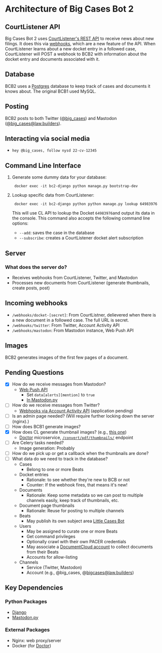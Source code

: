 # Architecture of Big Cases Bot 2

## CourtListener API

Big Cases Bot 2 uses [CourtListener's REST API](https://www.courtlistener.com/api/rest-info/) to receive news about new filings. It does this via [webhooks](https://www.courtlistener.com/profile/webhooks/), which are a new feature of the API. When CourtListener learns about a new docket entry in a followed case, CourtListener will POST a webhook to BCB2 with information about the docket entry and documents associated with it.

## Database

BCB2 uses a [Postgres](https://www.postgresql.org/) database to keep track of cases and documents it knows about. The original BCB1 used MySQL.

## Posting

BCB2 posts to both Twitter ([@big_cases](https://twitter.com/big_cases)) and Mastodon ([@big_cases@law.builders](https://law.builders/@big_cases)).

## Interacting via social media

- `hey @big_cases, follow nysd 22-cv-12345`

## Command Line Interface

1. Generate some dummy data for your database:

        docker exec -it bc2-django python manage.py bootstrap-dev

1. Lookup specific data from CourtListener:

        docker exec -it bc2-django python python manage.py lookup 64983976

    This will use CL API to lookup the Docket `64983976`and output its data in the console. This command also accepts the following command line options:

   - `--add`: saves the case in the database
   - `--subscribe`: creates a CourtListener docket alert subscription

## Server

### What does the server do?

- Receives webhooks from CourtListener, Twitter, and Mastodon
- Processes new documents from CourtListener (generate thumbnails, create posts, post)

## Incoming webhooks

- `/webhooks/docket-[secret]`: From CourtListner, delievered when there is a new document in a followed case. The full URL is secret.
- `/webhooks/twitter`: From Twitter, Account Activity API
- `/webhooks/mastodon`: From Mastodon instance, Web Push API

## Images

BCB2 generates images of the first few pages of a document.

## Pending Questions

- [x] How do we receive messages from Mastodon?
  - [Web Push API](https://docs.joinmastodon.org/methods/push/)
    - Set `data[alerts][mention]` to `true`
    - [In Mastodon.py](https://mastodonpy.readthedocs.io/en/stable/#push-subscriptions)
- [ ] How do we receive messages from Twitter?
  - [Webhooks via Account Activity API](https://developer.twitter.com/en/docs/twitter-api/enterprise/account-activity-api/guides/getting-started-with-webhooks) (application pending)
- [ ] Is an admin page needed? (Will require further locking down the server (nginx).)
- [ ] How does BCB1 generate images?
- [x] How does CL generate thumbnail images? (e.g., [this one](https://storage.courtlistener.com/recap-thumbnails/gov.uscourts.cand.297616/2176640.thumb.1068.jpeg))
  - [Doctor](https://github.com/freelawproject/doctor) microservice, [`/convert/pdf/thumbnails/`](https://github.com/freelawproject/doctor#endpoint-convertpdfthumbnails) endpoint
- [ ] Are Celery tasks needed?
  - Image generation: Probably
- [ ] How do we pick up or get a callback when the thumbnails are done?
- [ ] What data do we need to track in the database?
  - Cases
    - Belong to one or more Beats
  - Docket entries
    - Rationale: to see whether they're new to BCB or not
    - Counter: If the webhook fires, that means it's new!
  - Documents
    - Rationale: Keep some metadata so we can post to multiple channels easily, keep track of thumbnails, etc.
  - Document page thumbnails
    - Rationale: Reuse for posting to multiple channels
  - Beats
    - May publish its own subject area [Little Cases Bot](https://github.com/freelawproject/bigcases2/issues/8)
  - Users
    - May be assigned to curate one or more Beats
    - Get command privileges
    - Optionally crawl with their own PACER credentials
    - May associate a [DocumentCloud account](https://github.com/freelawproject/bigcases2/issues/15) to collect documents from their Beats
    - Accounts for allow-listing
  - Channels
    - Service (Twitter, Mastodon)
    - Account (e.g., @big_cases, @bigcases@law.builders)

## Key Dependencies

### Python Packages

- [Django](https://www.djangoproject.com/)
- [Mastodon.py](https://mastodonpy.readthedocs.io/en/stable/)

### External Packages

- Nginx: web proxy/server
- Docker (for [Doctor](https://github.com/freelawproject/doctor))
